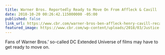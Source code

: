 ```yaml
---
title: Warner Bros. Reportedly Ready to Move On From Affleck & Cavill
date: 2018-10-20 00:26:42.115000000 -05:00
published: false
link_url: https://www.cbr.com/warner-bros-ben-affleck-henry-cavill-recast/
featured_image: https://www.cbr.com/wp-content/uploads/2018/03/Justice-League-Trinity-DCEU.jpg
---
```


Fans of Warner Bros.’ so-called DC Extended Universe of films may have to get ready to move on.